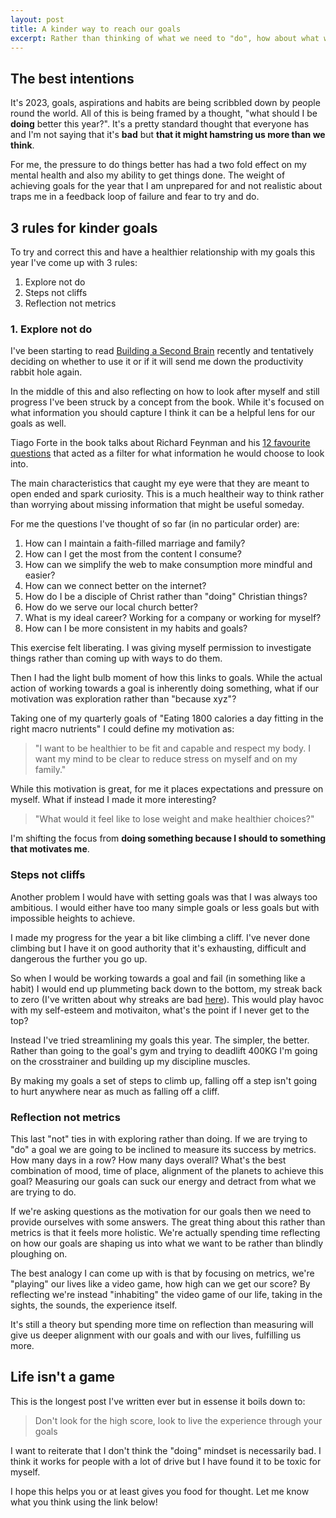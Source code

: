 ```yaml
---
layout: post
title: A kinder way to reach our goals 
excerpt: Rather than thinking of what we need to "do", how about what we would like to explore?
---
```


## The best intentions
It's 2023, goals, aspirations and habits are being scribbled down by
people round the world. All of this is being framed by a thought,
"what should I be **doing** better this year?". It's a pretty standard thought 
that everyone has and I'm not saying that it's **bad** but **that it might 
hamstring us more than we think**.

For me, the pressure to do things better has had a two fold effect on my mental
health and also my ability to get things done. The weight of achieving goals for 
the year that I am unprepared for and not realistic about traps me in a 
feedback loop of failure and fear to try and do.


## 3 rules for kinder goals
To try and correct this and have a healthier relationship with my goals this year 
I've come up with 3 rules:

1. Explore not do
2. Steps not cliffs 
3. Reflection not metrics


### 1. Explore not do 
I've been starting to read [Building a Second Brain](https://www.buildingasecondbrain.com/)
recently and tentatively deciding on whether to use it or if it will send me
down the productivity rabbit hole again.

In the middle of this and also reflecting on how to look after myself and still 
progress I've been struck by a concept from the book. While it's
focused on what information you should capture I think it can be a helpful lens
for our goals as well.

Tiago Forte in the book talks about Richard Feynman and his
[12 favourite questions](https://fortelabs.com/blog/12-favorite-problems-how-to-spark-genius-with-the-power-of-open-questions/)
that acted as a filter for what information he would choose to look into.

The main characteristics that caught my eye were that they are meant to open ended
and spark curiosity. This is a much healtheir way to think rather than worrying
about missing information that might be useful someday.

For me the questions I've thought of so far (in no particular order) are:

1. How can I maintain a faith-filled marriage and family?
2. How can I get the most from the content I consume?
3. How can we simplify the web to make consumption more mindful and easier?
4. How can we connect better on the internet?
5. How do I be a disciple of Christ rather than "doing" Christian things?
6. How do we serve our local church better?
7. What is my ideal career? Working for a company or working for myself?
8. How can I be more consistent in my habits and goals?

This exercise felt liberating. I was giving myself permission to investigate things 
rather than coming up with ways to do them.

Then I had the light bulb moment of how this links to goals. While the actual 
action of working towards a goal is inherently doing something, what if our motivation 
was exploration rather than "because xyz"?

Taking one of my quarterly goals of "Eating 1800 calories a day fitting in the 
right macro nutrients" I could define my motivation as:

> "I want to be healthier to be fit and capable and respect my body. I want my mind 
to be clear to reduce stress on myself and on my family."

While this motivation is great, for me it places expectations and pressure on
myself. What if instead I made it more interesting?

> "What would it feel like to lose weight and make healthier choices?"

I'm shifting the focus from **doing something because I should to something 
that motivates me**.


### Steps not cliffs
Another problem I would have with setting goals was that I was always too ambitious.
I would either have too many simple goals or less goals but with impossible heights
to achieve.

I made my progress for the year a bit like climbing a cliff. I've never done 
climbing but I have it on good authority that it's exhausting, difficult and 
dangerous the further you go up. 

So when I would be working towards a goal and fail (in something like a habit)
I would end up plummeting back down to the bottom, my streak back to zero (I've 
written about why streaks are bad [here](https://huwfulcher.com/blog/2023/making-a-chain-isnt-as-important-as-making-an-effort/)).
This would play havoc with my self-esteem and motivaiton, what's the point if I
never get to the top?

Instead I've tried streamlining my goals this year. The simpler, 
the better. Rather than going to the goal's gym and trying to deadlift 400KG
I'm going on the crosstrainer and building up my discipline muscles. 

By making my goals a set of steps to climb up, falling off a step isn't going to 
hurt anywhere near as much as falling off a cliff.


### Reflection not metrics
This last "not" ties in with exploring rather than doing. If we are trying to 
"do" a goal we are going to be inclined to measure its success by metrics. How 
many days in a row? How many days overall? What's the best combination of mood,
time of place, alignment of the planets to achieve this goal? Measuring our 
goals can suck our energy and detract from what we are trying to do.

If we're asking questions as the motivation for our goals then we need to provide 
ourselves with some answers. The great thing about this rather than metrics is 
that it feels more holistic. We're actually spending time reflecting on how our 
goals are shaping us into what we want to be rather than blindly ploughing on.

The best analogy I can come up with is that by focusing on metrics, we're "playing"
our lives like a video game, how high can we get our score? By reflecting we're 
instead "inhabiting" the video game of our life, taking in the sights, the sounds,
the experience itself.

It's still a theory but spending more time on reflection than measuring will give 
us deeper alignment with our goals and with our lives, fulfilling us more.


## Life isn't a game
This is the longest post I've written ever but in essense it boils down to:

> Don't look for the high score, look to live the experience through your goals

I want to reiterate that I don't think the "doing" mindset is necessarily bad.
I think it works for people with a lot of drive but I have found it to be toxic
for myself.

I hope this helps you or at least gives you food for thought. Let me know what 
you think using the link below!
